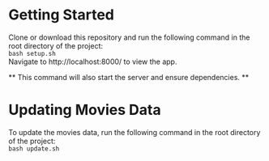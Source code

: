 # Getting Started
Clone or download this repository and run the following command in the root directory of the project:  
`bash setup.sh`  
Navigate to http://localhost:8000/ to view the app.  

** This command will also start the server and ensure dependencies. ** 

# Updating Movies Data
To update the movies data, run the following command in the root directory of the project:  
`bash update.sh`  